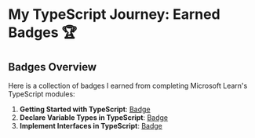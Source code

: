 # My TypeScript Journey: Earned Badges 🏆

## Badges Overview

Here is a collection of badges I earned from completing Microsoft Learn's TypeScript modules:

1. **Getting Started with TypeScript**: [Badge](https://learn.microsoft.com/api/achievements/share/en-us/OlyaUs-1924/4LZM5E6K?sharingId=6E47C27B3FC3BB2A)
2. **Declare Variable Types in TypeScript**: [Badge](https://learn.microsoft.com/api/achievements/share/en-us/OlyaUs-1924/2BFRJUFV?sharingId=6E47C27B3FC3BB2A)
3. **Implement Interfaces in TypeScript**: [Badge](https://learn.microsoft.com/api/achievements/share/en-us/OlyaUs-1924/WZ6UM6CN?sharingId=6E47C27B3FC3BB2A)